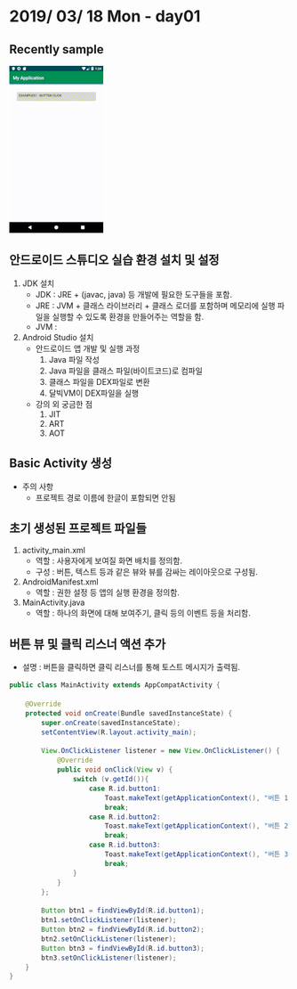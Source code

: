 # 2019/ 03/ 18 Mon - day01
## Recently sample
![UI image](https://github.com/pby2017/study-android/blob/master/itbank/README_image/day01.gif)
## 안드로이드 스튜디오 실습 환경 설치 및 설정
1. JDK 설치
   * JDK : JRE + (javac, java) 등 개발에 필요한 도구들을 포함.
   * JRE : JVM + 클래스 라이브러리 + 클래스 로더를 포함하며 메모리에 실행 파일을 실행할 수 있도록 환경을 만들어주는 역할을 함.
   * JVM : 
2. Android Studio 설치
   * 안드로이드 앱 개발 및 실행 과정
     1. Java 파일 작성
     2. Java 파일을 클래스 파일(바이트코드)로 컴파일
     3. 클래스 파일을 DEX파일로 변환
     4. 달빅VM이 DEX파일을 실행
   * 강의 외 궁금한 점
     1. JIT
     2. ART
     3. AOT
## Basic Activity 생성
   * 주의 사항
     * 프로젝트 경로 이름에 한글이 포함되면 안됨
## 초기 생성된 프로젝트 파일들
   1. activity_main.xml
      * 역할 : 사용자에게 보여질 화면 배치를 정의함.
      * 구성 : 버튼, 텍스트 등과 같은 뷰와 뷰를 감싸는 레이아웃으로 구성됨.
   2. AndroidManifest.xml
      * 역할 : 권한 설정 등 앱의 실행 환경을 정의함.
   3. MainActivity.java
      * 역할 : 하나의 화면에 대해 보여주기, 클릭 등의 이벤트 등을 처리함.
## 버튼 뷰 및 클릭 리스너 액션 추가
* 설명 : 버튼을 클릭하면 클릭 리스너를 통해 토스트 메시지가 출력됨.
```java
public class MainActivity extends AppCompatActivity {

    @Override
    protected void onCreate(Bundle savedInstanceState) {
        super.onCreate(savedInstanceState);
        setContentView(R.layout.activity_main);

        View.OnClickListener listener = new View.OnClickListener() {
            @Override
            public void onClick(View v) {
                switch (v.getId()){
                    case R.id.button1:
                        Toast.makeText(getApplicationContext(), "버튼 1 선택", Toast.LENGTH_LONG).show();
                        break;
                    case R.id.button2:
                        Toast.makeText(getApplicationContext(), "버튼 2 선택", Toast.LENGTH_LONG).show();
                        break;
                    case R.id.button3:
                        Toast.makeText(getApplicationContext(), "버튼 3 선택", Toast.LENGTH_LONG).show();
                        break;
                }
            }
        };

        Button btn1 = findViewById(R.id.button1);
        btn1.setOnClickListener(listener);
        Button btn2 = findViewById(R.id.button2);
        btn2.setOnClickListener(listener);
        Button btn3 = findViewById(R.id.button3);
        btn3.setOnClickListener(listener);
    }
}
```